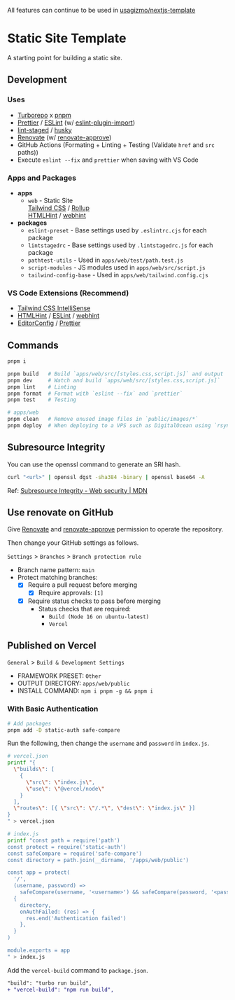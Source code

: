 All features can continue to be used in [usagizmo/nextjs-template](https://github.com/usagizmo/nextjs-template)

# Static Site Template

A starting point for building a static site.

## Development

### Uses

- [Turborepo](https://turborepo.org/) x [pnpm](https://pnpm.io/)
- [Prettier](https://prettier.io/) / [ESLint](https://eslint.org/) (w/ [eslint-plugin-import](https://github.com/import-js/eslint-plugin-import))
- [lint-staged](https://github.com/okonet/lint-staged) / [husky](https://github.com/typicode/husky)
- [Renovate](https://www.whitesourcesoftware.com/free-developer-tools/renovate/) (w/ [renovate-approve](https://github.com/apps/renovate-approve))
- GitHub Actions (Formating + Linting + Testing (Validate `href` and `src` paths))
- Execute `eslint --fix` and `prettier` when saving with VS Code

### Apps and Packages

- **apps**
  - `web` - Static Site  
    [Tailwind CSS](https://tailwindcss.com/) / [Rollup](https://rollupjs.org/)  
    [HTMLHint](https://htmlhint.com/) / [webhint](https://webhint.io/)
- **packages**
  - `eslint-preset` - Base settings used by `.eslintrc.cjs` for each package
  - `lintstagedrc` - Base settings used by `.lintstagedrc.js` for each package
  - `pathtest-utils` - Used in `apps/web/test/path.test.js`
  - `script-modules` - JS modules used in `apps/web/src/script.js`
  - `tailwind-config-base` - Used in `apps/web/tailwind.config.cjs`

### VS Code Extensions (Recommend)

- [Tailwind CSS IntelliSense](https://marketplace.visualstudio.com/items?itemName=bradlc.vscode-tailwindcss)
- [HTMLHint](https://marketplace.visualstudio.com/items?itemName=mkaufman.HTMLHint) / [ESLint](https://marketplace.visualstudio.com/items?itemName=dbaeumer.vscode-eslint) / [webhint](https://marketplace.visualstudio.com/items?itemName=webhint.vscode-webhint)
- [EditorConfig](https://marketplace.visualstudio.com/items?itemName=EditorConfig.EditorConfig) / [Prettier](https://marketplace.visualstudio.com/items?itemName=esbenp.prettier-vscode)

## Commands

```bash
pnpm i

pnpm build   # Build `apps/web/src/[styles.css,script.js]` and output `apps/web/public/*`
pnpm dev     # Watch and build `apps/web/src/[styles.css,script.js]`
pnpm lint    # Linting
pnpm format  # Format with `eslint --fix` and `prettier`
pnpm test    # Testing

# apps/web
pnpm clean   # Remove unused image files in `public/images/*`
pnpm deploy  # When deploying to a VPS such as DigitalOcean using `rsync`
```

## Subresource Integrity

You can use the openssl command to generate an SRI hash.

```bash
curl "<url>" | openssl dgst -sha384 -binary | openssl base64 -A
```

Ref: [Subresource Integrity - Web security | MDN](https://developer.mozilla.org/en-US/docs/Web/Security/Subresource_Integrity)

## Use renovate on GitHub

Give [Renovate](https://www.whitesourcesoftware.com/free-developer-tools/renovate/) and [renovate-approve](https://github.com/apps/renovate-approve) permission to operate the repository.

Then change your GitHub settings as follows.

`Settings` > `Branches` > `Branch protection rule`

- Branch name pattern: `main`
- Protect matching branches:
  - [x] Require a pull request before merging
    - [x] Require approvals: `[1]`
  - [x] Require status checks to pass before merging
    - Status checks that are required:
      - `Build (Node 16 on ubuntu-latest)`
      - `Vercel`

## Published on Vercel

`General` > `Build & Development Settings`

- FRAMEWORK PRESET: `Other`
- OUTPUT DIRECTORY: `apps/web/public`
- INSTALL COMMAND: `npm i pnpm -g && pnpm i`

### With Basic Authentication

```bash
# Add packages
pnpm add -D static-auth safe-compare
```

Run the following, then change the `username` and `password` in `index.js`.

```bash
# vercel.json
printf "{
  \"builds\": [
    {
      \"src\": \"index.js\",
      \"use\": \"@vercel/node\"
    }
  ],
  \"routes\": [{ \"src\": \"/.*\", \"dest\": \"index.js\" }]
}
" > vercel.json

# index.js
printf "const path = require('path')
const protect = require('static-auth')
const safeCompare = require('safe-compare')
const directory = path.join(__dirname, '/apps/web/public')

const app = protect(
  '/',
  (username, password) =>
    safeCompare(username, '<username>') && safeCompare(password, '<password>'),
  {
    directory,
    onAuthFailed: (res) => {
      res.end('Authentication failed')
    },
  }
)

module.exports = app
" > index.js
```

Add the `vercel-build` command to `package.json`.

```diff
"build": "turbo run build",
+ "vercel-build": "npm run build",
```
